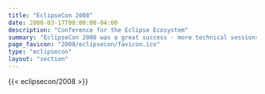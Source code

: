 ```yaml
---
title: "EclipseCon 2008"
date: 2008-03-17T08:00:00-04:00
description: "Conference for the Eclipse Ecosystem"
summary: "EclipseCon 2008 was a great success - more technical sessions, more open source projects, more BOFs, more parties, and just plain more."
page_favicon: "2008/eclipsecon/favicon.ico"
type: "eclipsecon"
layout: "section"
---
```


{{< eclipsecon/2008 >}}